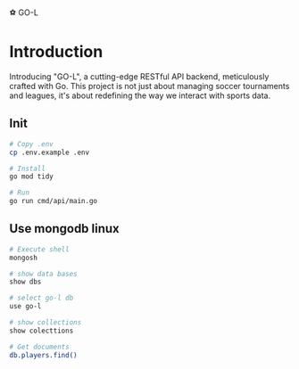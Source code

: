 ⚽ GO-L

# Introduction

Introducing "GO-L", a cutting-edge RESTful API backend, meticulously crafted with Go. This project is not just about managing soccer tournaments and leagues, it's about redefining the way we interact with sports data.

## Init

```bash
# Copy .env
cp .env.example .env

# Install
go mod tidy

# Run
go run cmd/api/main.go
```

## Use mongodb linux

```bash
# Execute shell
mongosh

# show data bases
show dbs

# select go-l db
use go-l

# show collections
show colecttions

# Get documents
db.players.find()
```
